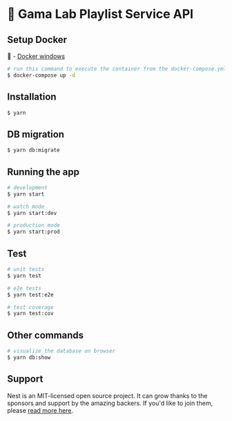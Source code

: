 # 🤖 Gama Lab Playlist Service API
## Setup Docker
🐳 - [Docker windows](https://docs.docker.com/desktop/install/windows-install/)

```bash
# run this command to execute the container from the docker-compose.yml
$ docker-compose up -d
```

## Installation

```bash
$ yarn
```

## DB migration 
```bash
$ yarn db:migrate
```

## Running the app

```bash
# development
$ yarn start

# watch mode
$ yarn start:dev

# production mode
$ yarn start:prod
```

## Test

```bash
# unit tests
$ yarn test

# e2e tests
$ yarn test:e2e

# test coverage
$ yarn test:cov
```

## Other commands
```bash
# visualize the database on browser
$ yarn db:show
```

## Support

Nest is an MIT-licensed open source project. It can grow thanks to the sponsors and support by the amazing backers. If you'd like to join them, please [read more here](https://docs.nestjs.com/support).
